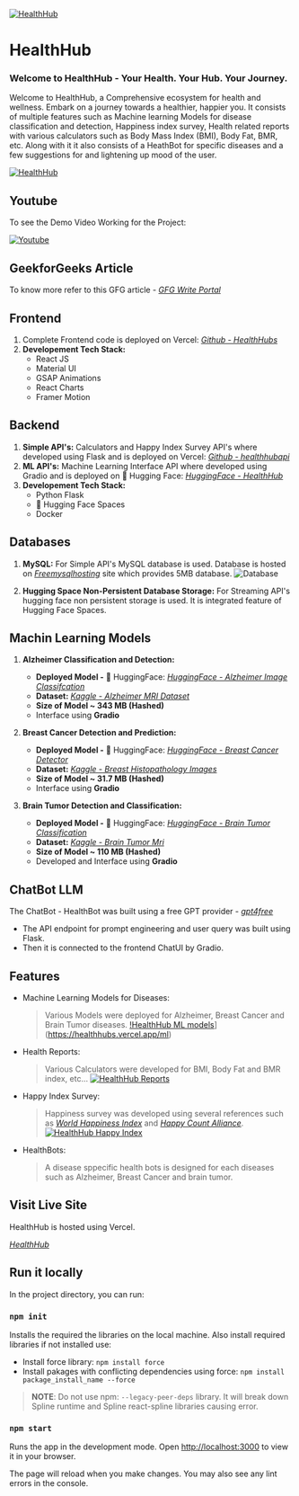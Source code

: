[![HealthHub](https://i.postimg.cc/RC8dT4Ps/front.png)](https://healthhubs.vercel.app/)
# HealthHub
### Welcome to HealthHub - Your Health. Your Hub. Your Journey.

Welcome to HealthHub, a Comprehensive ecosystem for health and wellness. Embark on a journey towards a healthier, happier you. It consists of multiple features such as Machine learning Models for disease classification and detection, Happiness index survey, Health related reports with various calculators such as Body Mass Index (BMI), Body Fat, BMR, etc. Along with it it also consists of a HeathBot for specific diseases and a few suggestions for and lightening up mood of the user.

[![HealthHub](https://i.postimg.cc/k5YC12RR/healthtest.png)](https://healthhubs.vercel.app/)

## Youtube
To see the Demo Video Working for the Project:

[![Youtube](https://img.youtube.com/vi/QQBP-krwj4g/0.jpg)](https://www.youtube.com/watch?v=QQBP-krwj4g)


## GeekforGeeks Article
To know more refer to this GFG article - _[GFG Write Portal](https://write.geeksforgeeks.org/post/5589472)_


## Frontend
1. Complete Frontend code is deployed on Vercel: _[Github - HealthHubs](https://github.com/abhishek-yeole/healthhubs)_
2. **Developement Tech Stack:**
   - React JS
   - Material UI
   - GSAP Animations
   - React Charts
   - Framer Motion

## Backend
1. **Simple API's:** Calculators and Happy Index Survey API's where developed using Flask and is deployed on Vercel: _[Github - healthhubapi](https://github.com/abhishek-yeole/healthhubapi)_
2. **ML API's:** Machine Learning Interface API where developed using Gradio and is deployed on 🤗 Hugging Face: _[HuggingFace - HealthHub](https://huggingface.co/spaces/abhicodes/healthapp)_
3. **Developement Tech Stack:**
   - Python Flask
   - 🤗 Hugging Face Spaces
   - Docker
  
## Databases
1. **MySQL:** For Simple API's MySQL database is used. Database is hosted on _[Freemysqlhosting](https://www.freemysqlhosting.net/)_ site which provides 5MB database.
   ![Database](https://lh3.googleusercontent.com/u/0/drive-viewer/AK7aPaBeBrg-Frgvg6BnuDwNfgsBhtL3u56ilsESkUp8r7fto7aLwSaC8jQY8ox50gDHRyhvojORhGpo8cFbgI39shHuZ761pw=w1920-h923)
   
2. **Hugging Space Non-Persistent Database Storage:** For Streaming API's hugging face non persistent storage is used. It is integrated feature of Hugging Face Spaces.


## Machin Learning Models
1. **Alzheimer Classification and Detection:**
   - **Deployed Model -** 🤗 HuggingFace: _[HuggingFace - Alzheimer Image Classifcation](https://huggingface.co/AhmadHakami/alzheimer-image-classification-google-vit-base-patch16)_
   - **Dataset:** _[Kaggle - Alzheimer MRI Dataset](https://www.kaggle.com/datasets/sachinkumar413/alzheimer-mri-dataset)_
   - **Size of Model ~ 343 MB (Hashed)**
   - Interface using **Gradio**

2. **Breast Cancer Detection and Prediction:**
   - **Deployed Model -** 🤗 HuggingFace: _[HuggingFace - Breast Cancer Detector](https://huggingface.co/MUmairAB/Breast_Cancer_Detector)_
   - **Dataset:** _[Kaggle - Breast Histopathology Images](https://www.kaggle.com/datasets/paultimothymooney/breast-histopathology-images)_
   - **Size of Model ~  31.7 MB (Hashed)**
   - Interface using **Gradio**

3. **Brain Tumor Detection and Classification:**
   - **Deployed Model -** 🤗 HuggingFace: _[HuggingFace - Brain Tumor Classification](https://huggingface.co/Devarshi/Brain_Tumor_Classification)_
   - **Dataset:** _[Kaggle - Brain Tumor Mri](https://www.kaggle.com/datasets/masoudnickparvar/brain-tumor-mri-dataset)_
   - **Size of Model ~  110 MB (Hashed)**
   - Developed and Interface using **Gradio**

## ChatBot LLM
The ChatBot - HealthBot was built using a free GPT provider - _[gpt4free](https://pypi.org/project/gpt4free/0.0.2.6/)_
   - The API endpoint for prompt engineering and user query was built using Flask.
   - Then it is connected to the frontend ChatUI by Gradio.

## Features

- Machine Learning Models for Diseases:
  > Various Models were deployed for Alzheimer, Breast Cancer and Brain Tumor diseases.
[!HealthHub ML models](https://i.postimg.cc/52YdPFRF/Screenshot-2024-01-13-143812.png)](https://healthhubs.vercel.app/ml)

-  Health Reports:
   > Various Calculators were developed for BMI, Body Fat and BMR index, etc...
[![HealthHub Reports](https://i.postimg.cc/jS2XrHHZ/Screenshot-2024-01-16-142436.png)](https://healthhubs.vercel.app/reports)

- Happy Index Survey:
  > Happiness survey was developed using several references such as _[World Happiness Index](https://worldhappiness.report/)_ and _[Happy Count Alliance](https://www.happycounts.org/)_.
[![HealthHub Happy Index](https://i.postimg.cc/brZW6Zyv/Screenshot-2024-01-16-142627.png)](https://healthhubs.vercel.app/happy)

- HealthBots:
  > A disease sppecific health bots is designed for each diseases such as Alzheimer, Breast Cancer and brain tumor.

## Visit Live Site

HealthHub is hosted using Vercel.

_[HealthHub](https://healthhubs.vercel.app/)_


## Run it locally

In the project directory, you can run:

### `npm init`

Installs the required the libraries on the local machine. Also install required libraries if not installed use:

- Install force library: `npm install force`
- Install pakages with conflicting dependencies using force: `npm install package_install_name --force`

> **NOTE**: Do not use npm: `--legacy-peer-deps` library. It will break down Spline runtime and Spline react-spline libraries causing error.

### `npm start`

Runs the app in the development mode. Open [http://localhost:3000](http://localhost:3000) to view it in your browser.

The page will reload when you make changes. You may also see any lint errors in the console.
